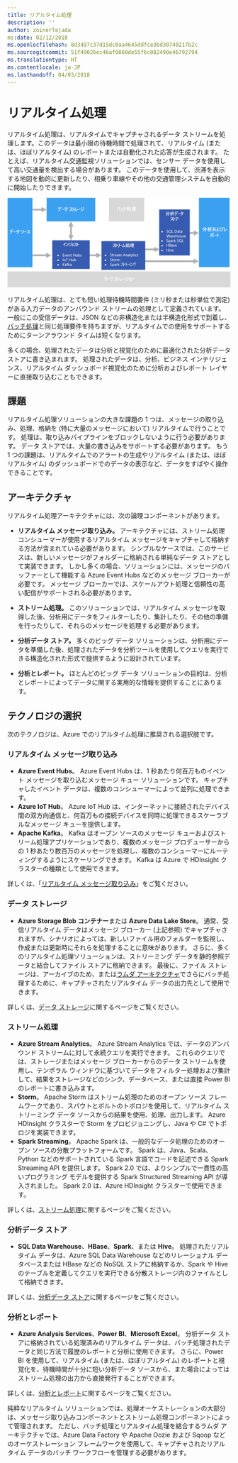 ```yaml
---
title: リアルタイム処理
description: ''
author: zoinerTejada
ms:date: 02/12/2018
ms.openlocfilehash: 8d3497c37d15dc0aa4645ddfce3bd30740217b2c
ms.sourcegitcommit: 51f49026ec46af0860de55f6c082490e46792794
ms.translationtype: HT
ms.contentlocale: ja-JP
ms.lasthandoff: 04/03/2018
---
```

# <a name="real-time-processing"></a>リアルタイム処理

リアルタイム処理は、リアルタイムでキャプチャされるデータ ストリームを処理します。このデータは最小限の待機時間で処理されて、リアルタイム (または、ほぼリアルタイム) のレポートまたは自動化された応答が生成されます。 たとえば、リアルタイム交通監視ソリューションでは、センサー データを使用して高い交通量を検出する場合があります。 このデータを使用して、渋滞を表示する地図を動的に更新したり、相乗り車線やその他の交通管理システムを自動的に開始したりできます。

![](./images/real-time-pipeline.png)

リアルタイム処理は、とても短い処理待機時間要件 (ミリ秒または秒単位で測定) がある入力データのアンバウンド ストリームの処理として定義されています。 一般にこの受信データは、JSON などの非構造化または半構造化形式で到着し、[バッチ処理](./batch-processing.md)と同じ処理要件を持ちますが、リアルタイムでの使用をサポートするためにターンアラウンド タイムは短くなります。

多くの場合、処理されたデータは分析と視覚化のために最適化された分析データ ストアに書き込まれます。 処理されたデータは、分析、ビジネス インテリジェンス、リアルタイム ダッシュボード視覚化のために分析およびレポート レイヤーに直接取り込むこともできます。

## <a name="challenges"></a>課題

リアルタイム処理ソリューションの大きな課題の 1 つは、メッセージの取り込み、処理、格納を (特に大量のメッセージにおいて) リアルタイムで行うことです。 処理は、取り込みパイプラインをブロックしないように行う必要があります。 データ ストアでは、大量の書き込みをサポートする必要があります。 もう 1 つの課題は、リアルタイムでのアラートの生成やリアルタイム (または、ほぼリアルタイム) のダッシュボードでのデータの表示など、データをすばやく操作できることです。

## <a name="architecture"></a>アーキテクチャ

リアルタイム処理アーキテクチャには、次の論理コンポーネントがあります。

- **リアルタイム メッセージ取り込み。** アーキテクチャには、ストリーム処理コンシューマーが使用するリアルタイム メッセージをキャプチャして格納する方法が含まれている必要があります。 シンプルなケースでは、このサービスは、新しいメッセージがフォルダーに格納される単純なデータ ストアとして実装できます。 しかし多くの場合、ソリューションには、メッセージのバッファーとして機能する Azure Event Hubs などのメッセージ ブローカーが必要です。 メッセージ ブローカーでは、スケールアウト処理と信頼性の高い配信がサポートされる必要があります。

- **ストリーム処理。** このソリューションでは、リアルタイム メッセージを取得した後、分析用にデータをフィルターしたり、集計したり、その他の準備を行ったりして、それらのメッセージを処理する必要があります。

- **分析データ ストア。** 多くのビッグ データ ソリューションは、分析用にデータを準備した後、処理されたデータを分析ツールを使用してクエリを実行できる構造化された形式で提供するように設計されています。 

- **分析とレポート。** ほとんどのビッグ データ ソリューションの目的は、分析とレポートによってデータに関する実用的な情報を提供することにあります。 

## <a name="technology-choices"></a>テクノロジの選択

次のテクノロジは、Azure でのリアルタイム処理に推奨される選択肢です。

### <a name="real-time-message-ingestion"></a>リアルタイム メッセージ取り込み

- **Azure Event Hubs**。 Azure Event Hubs は、1 秒あたり何百万ものイベント メッセージを取り込むメッセージ キュー ソリューションです。 キャプチャしたイベント データは、複数のコンシューマーによって並列に処理できます。
- **Azure IoT Hub**。 Azure IoT Hub は、インターネットに接続されたデバイス間の双方向通信と、何百万もの接続デバイスを同時に処理できるスケーラブルなメッセージ キューを提供します。
- **Apache Kafka**。 Kafka はオープン ソースのメッセージ キューおよびストリーム処理アプリケーションであり、複数のメッセージ プロデューサーからの 1 秒あたり数百万のメッセージを処理し、複数のコンシューマーにルーティングするようにスケーリングできます。 Kafka は Azure で HDInsight クラスターの種類として使用できます。

詳しくは、「[リアルタイム メッセージ取り込み](../technology-choices/real-time-ingestion.md)」をご覧ください。

### <a name="data-storage"></a>データ ストレージ

- **Azure Storage Blob コンテナー**または **Azure Data Lake Store**。 通常、受信リアルタイム データはメッセージ ブローカー (上記参照) でキャプチャされますが、シナリオによっては、新しいファイル用のフォルダーを監視し、作成または更新時にそれらを処理することに意味があります。 さらに、多くのリアルタイム処理ソリューションは、ストリーミング データを静的参照データと結合してファイル ストアに格納できます。 最後に、ファイル ストレージは、アーカイブのため、または[ラムダ アーキテクチャ](../big-data/index.md#lambda-architecture)でさらにバッチ処理するために、キャプチャされたリアルタイム データの出力先として使用できます。

詳しくは、[データ ストレージ](../technology-choices/data-storage.md)に関するページをご覧ください。

### <a name="stream-processing"></a>ストリーム処理

- **Azure Stream Analytics**。 Azure Stream Analytics では、データのアンバウンド ストリームに対して永続クエリを実行できます。 これらのクエリでは、ストレージまたはメッセージ ブローカーからのデータ ストリームを使用し、テンポラル ウィンドウに基づいてデータをフィルター処理および集計して、結果をストレージなどのシンク、データベース、または直接 Power BI のレポートに書き込みます。
- **Storm**。 Apache Storm はストリーム処理のためのオープン ソース フレームワークであり、スパウトとボルトのトポロジを使用して、リアルタイム ストリーミング データ ソースからの結果を使用、処理、出力します。 Azure HDInsight クラスターで Storm をプロビジョニングし、Java や C# でトポロジを実装できます。
- **Spark Streaming**。 Apache Spark は、一般的なデータ処理のためのオープン ソースの分散プラットフォームです。 Spark は、Java、Scala、Python などのサポートされている Spark 言語でコードを記述できる Spark Streaming API を提供します。 Spark 2.0 では、よりシンプルで一貫性の高いプログラミング モデルを提供する Spark Structured Streaming API が導入されました。 Spark 2.0 は、Azure HDInsight クラスターで使用できます。

詳しくは、[ストリーム処理](../technology-choices/stream-processing.md)に関するページをご覧ください。

### <a name="analytical-data-store"></a>分析データ ストア

- **SQL Data Warehouse**、**HBase**、**Spark**、または **Hive**。 処理されたリアルタイム データは、Azure SQL Data Warehouse などのリレーショナル データベースまたは HBase などの NoSQL ストアに格納するか、Spark や Hive のテーブルを定義してクエリを実行できる分散ストレージ内のファイルとして格納できます。

詳しくは、[分析データ ストア](../technology-choices/analytical-data-stores.md)に関するページをご覧ください。

### <a name="analytics-and-reporting"></a>分析とレポート

- **Azure Analysis Services**、**Power BI**、**Microsoft Excel**。 分析データ ストアに格納されている処理済みのリアルタイム データは、バッチ処理されたデータと同じ方法で履歴のレポートと分析に使用できます。 さらに、Power BI を使用して、リアルタイム (または、ほぼリアルタイム) のレポートと視覚化を、待機時間が十分に短い分析データ ソースから、また場合によってはストリーム処理の出力から直接発行することができます。

詳しくは、[分析とレポート](../technology-choices/analysis-visualizations-reporting.md)に関するページをご覧ください。

純粋なリアルタイム ソリューションでは、処理オーケストレーションの大部分は、メッセージ取り込みコンポーネントとストリーム処理コンポーネントによって管理されます。 ただし、バッチ処理とリアルタイム処理を結合するラムダ アーキテクチャでは、Azure Data Factory や Apache Oozie および Sqoop などのオーケストレーション フレームワークを使用して、キャプチャされたリアルタイム データのバッチ ワークフローを管理する必要があります。

